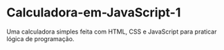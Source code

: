 # Calculadora-em-JavaScript-1
Uma calculadora simples feita com HTML, CSS e JavaScript para praticar lógica de programação.
